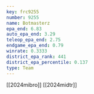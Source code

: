 ```yaml
---
key: frc9255
number: 9255
name: Botmasterz
epa_end: 6.83
auto_epa_end: 3.29
teleop_epa_end: 2.75
endgame_epa_end: 0.79
winrate: 0.3333
district_epa_rank: 441
district_epa_percentile: 0.137
type: Team
---
```

[[2024mibro]]
[[2024midtr]]
